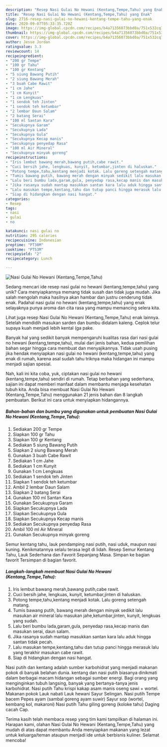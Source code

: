 ```yaml
---
description: "Resep Nasi Gulai No Hewani (Kentang,Tempe,Tahu) yang Enak"
title: "Resep Nasi Gulai No Hewani (Kentang,Tempe,Tahu) yang Enak"
slug: 2716-resep-nasi-gulai-no-hewani-kentang-tempe-tahu-yang-enak
date: 2020-09-07T05:33:35.720Z
image: https://img-global.cpcdn.com/recipes/b4a71356073bbd0a/751x532cq70/nasi-gulai-no-hewani-kentangtempetahu-foto-resep-utama.jpg
thumbnail: https://img-global.cpcdn.com/recipes/b4a71356073bbd0a/751x532cq70/nasi-gulai-no-hewani-kentangtempetahu-foto-resep-utama.jpg
cover: https://img-global.cpcdn.com/recipes/b4a71356073bbd0a/751x532cq70/nasi-gulai-no-hewani-kentangtempetahu-foto-resep-utama.jpg
author: Jesse Jordan
ratingvalue: 3.3
reviewcount: 14
recipeingredient:
- "200 gr Tempe"
- "100 gr Tahu"
- "100 gr Kentang"
- "5 siung Bawang Putih"
- "2 siung Bawang Merah"
- "3 buah Cabe Rawit"
- "1 cm Jahe"
- "1 cm Kunyit"
- "1 cm Lengkuas"
- "1 sendok teh Jinten"
- "1 sendok teh ketumbar"
- "2 lembar Daun Salam"
- "2 batang Serai"
- "100 ml Santan Kara"
- "Secukupnya Garam"
- "Secukupnya Lada"
- "Secukupnya Gula"
- "Secukupnya Kecap manis"
- "Secukupnya penyedap Rasa"
- "100 ml Air Mineral"
- "Secukupnya minyak goreng"
recipeinstructions:
- "Iris lembut bawang merah,bawang putih,cabe rawit."
- "Cuci bersih jahe, lengkuas, kunyit, ketumbar,jinten di haluskan."
- "Potong tempe,tahu,kentang menjadi kotak. Lalu goreng setengah matang."
- "Tumis bawang putih, bawang merah dengan minyak sedikit lalu masukan air mineral lalu masukan jahe,ketumbar,jinten, kunyit, lengkuas yang sudah."
- "Lalu beri bumbu lada,garam,gula, penyedap rasa,kecap manis dan masukan serai, daun salam."
- "Jika rasanya sudah mantap masukkan santan kara lalu aduk hingga santan tidak pecah."
- "Lalu masukan tempe,kentang,tahu dan tutup panci hingga merasuk lalu yang terakhir masukan cabe rawit."
- "Siap di hidangkan dengan nasi hangat."
categories:
- Resep
tags:
- nasi
- gulai
- no

katakunci: nasi gulai no 
nutrition: 295 calories
recipecuisine: Indonesian
preptime: "PT30M"
cooktime: "PT53M"
recipeyield: "2"
recipecategory: Lunch

---
```



![Nasi Gulai No Hewani (Kentang,Tempe,Tahu)](https://img-global.cpcdn.com/recipes/b4a71356073bbd0a/751x532cq70/nasi-gulai-no-hewani-kentangtempetahu-foto-resep-utama.jpg)

Sedang mencari ide resep nasi gulai no hewani (kentang,tempe,tahu) yang unik? Cara menyiapkannya memang tidak susah dan tidak juga mudah. Jika salah mengolah maka hasilnya akan hambar dan justru cenderung tidak enak. Padahal nasi gulai no hewani (kentang,tempe,tahu) yang enak selayaknya punya aroma dan cita rasa yang mampu memancing selera kita.

Lihat juga resep Nasi Gulai No Hewani (Kentang,Tempe,Tahu) enak lainnya. Setelah mendidih masukan sarden dan bumbu didalam kaleng. Ceplok telur supaya kuah menjadi lebih kental (ga pake.

Banyak hal yang sedikit banyak mempengaruhi kualitas rasa dari nasi gulai no hewani (kentang,tempe,tahu), mulai dari jenis bahan, kedua pemilihan bahan segar hingga cara membuat dan menyajikannya. Tidak usah pusing jika hendak menyiapkan nasi gulai no hewani (kentang,tempe,tahu) yang enak di rumah, karena asal sudah tahu triknya maka hidangan ini mampu menjadi sajian spesial.


Nah, kali ini kita coba, yuk, ciptakan nasi gulai no hewani (kentang,tempe,tahu) sendiri di rumah. Tetap berbahan yang sederhana, sajian ini dapat memberi manfaat dalam membantu menjaga kesehatan tubuh kita. Anda bisa membuat Nasi Gulai No Hewani (Kentang,Tempe,Tahu) menggunakan 21 jenis bahan dan 8 langkah pembuatan. Berikut ini cara untuk menyiapkan hidangannya.

<!--inarticleads1-->

##### Bahan-bahan dan bumbu yang digunakan untuk pembuatan Nasi Gulai No Hewani (Kentang,Tempe,Tahu):

1. Sediakan 200 gr Tempe
1. Siapkan 100 gr Tahu
1. Siapkan 100 gr Kentang
1. Sediakan 5 siung Bawang Putih
1. Siapkan 2 siung Bawang Merah
1. Gunakan 3 buah Cabe Rawit
1. Sediakan 1 cm Jahe
1. Sediakan 1 cm Kunyit
1. Gunakan 1 cm Lengkuas
1. Sediakan 1 sendok teh Jinten
1. Siapkan 1 sendok teh ketumbar
1. Ambil 2 lembar Daun Salam
1. Siapkan 2 batang Serai
1. Gunakan 100 ml Santan Kara
1. Gunakan Secukupnya Garam
1. Siapkan Secukupnya Lada
1. Siapkan Secukupnya Gula
1. Siapkan Secukupnya Kecap manis
1. Sediakan Secukupnya penyedap Rasa
1. Ambil 100 ml Air Mineral
1. Gunakan Secukupnya minyak goreng


Semur kentang tahu, lauk pendamping nasi putih, nasi uduk, maupun nasi kuning. Kenikmatannya selalu terasa legit di lidah. Resep Semur Kentang Tahu, Lauk Sederhana dan Favorit Sepanjang Masa. Simpan ke bagian favorit Tersimpan di bagian favorit. 

<!--inarticleads2-->

##### Langkah-langkah membuat Nasi Gulai No Hewani (Kentang,Tempe,Tahu):

1. Iris lembut bawang merah,bawang putih,cabe rawit.
1. Cuci bersih jahe, lengkuas, kunyit, ketumbar,jinten di haluskan.
1. Potong tempe,tahu,kentang menjadi kotak. Lalu goreng setengah matang.
1. Tumis bawang putih, bawang merah dengan minyak sedikit lalu masukan air mineral lalu masukan jahe,ketumbar,jinten, kunyit, lengkuas yang sudah.
1. Lalu beri bumbu lada,garam,gula, penyedap rasa,kecap manis dan masukan serai, daun salam.
1. Jika rasanya sudah mantap masukkan santan kara lalu aduk hingga santan tidak pecah.
1. Lalu masukan tempe,kentang,tahu dan tutup panci hingga merasuk lalu yang terakhir masukan cabe rawit.
1. Siap di hidangkan dengan nasi hangat.


Nasi putih dan kentang adalah sumber karbohidrat yang menjadi makanan pokok di banyak belahan dunia. kentang dan nasi putih biasanya dinikmati dalam berbagai macam hidangan sebagai sumber energi. Bagi orang yang menginginkan tubuh langsing, banyak yang bertanya-tanya jenis karbohidrat. Nasi putih Tahu krispi kakap asam manis oseng sawi + wortel. Makanan pokok Lauk nabati Lauk hewani Sayur Selingan. Nasi putih Tempe bacem Pepes ayam (sambal goreng ayam suwir) Sayur sop (wortel, kembang kol, makaroni) Nasi putih Tahu giling goreng (koloke tahu) Daging cacah Cap. 

Terima kasih telah membaca resep yang tim kami tampilkan di halaman ini. Harapan kami, olahan Nasi Gulai No Hewani (Kentang,Tempe,Tahu) yang mudah di atas dapat membantu Anda menyiapkan makanan yang lezat untuk keluarga/teman ataupun menjadi ide untuk berbisnis kuliner. Selamat mencoba!
